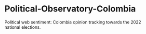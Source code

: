 # Political-Observatory-Colombia
Political web sentiment: Colombia opinion tracking towards the 2022 national elections.
